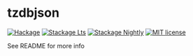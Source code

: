 # tzdbjson

[![Hackage](https://img.shields.io/hackage/v/tzdbjson.svg?logo=haskell)](https://hackage.haskell.org/package/tzdbjson)
[![Stackage Lts](http://stackage.org/package/tzdbjson/badge/lts)](http://stackage.org/lts/package/tzdbjson)
[![Stackage Nightly](http://stackage.org/package/tzdbjson/badge/nightly)](http://stackage.org/nightly/package/tzdbjson)
[![MIT license](https://img.shields.io/badge/license-MIT-blue.svg)](LICENSE)

See README for more info
